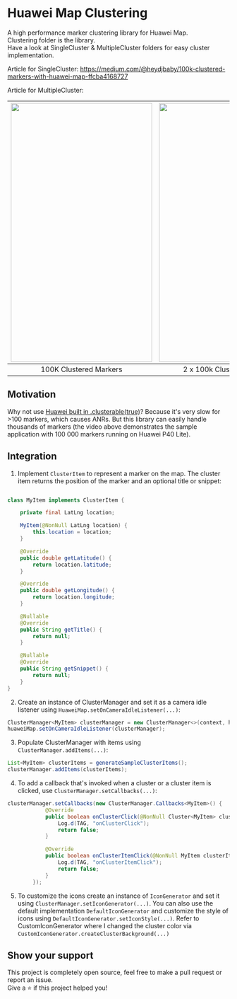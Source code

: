 # Huawei Map Clustering
A high performance marker clustering library for Huawei Map.</br>
Clustering folder is the library.</br>
Have a look at SingleCluster & MultipleCluster folders for easy cluster implementation.

Article for SingleCluster:
https://medium.com/@heydjbaby/100k-clustered-markers-with-huawei-map-ffcba4168727

Article for MultipleCluster:

|<img src="Screenshots/100k.gif" width="320" height="585">|<img src="Screenshots/multiple.gif" width="320" height="585">|
|:---:|:---:|
| 100K Clustered Markers | 2 x 100k Clustered Markers | Demo App |

## Motivation
Why not use [Huawei built in .clusterable(true)](https://developer.huawei.com/consumer/en/doc/development/HMS-Guides/hms-map-drawonthemap#h2-1586915875534)? Because it's very slow for >100 markers, which causes ANRs. But this library can easily handle thousands of markers (the video above demonstrates the sample application with 100 000 markers running on Huawei P40 Lite).


## Integration
1. Implement `ClusterItem` to represent a marker on the map. The cluster item returns the position of the marker and an optional title or snippet:

```java

class MyItem implements ClusterItem {

    private final LatLng location;

    MyItem(@NonNull LatLng location) {
        this.location = location;
    }

    @Override
    public double getLatitude() {
        return location.latitude;
    }

    @Override
    public double getLongitude() {
        return location.longitude;
    }

    @Nullable
    @Override
    public String getTitle() {
        return null;
    }

    @Nullable
    @Override
    public String getSnippet() {
        return null;
    }
}
```

2. Create an instance of ClusterManager and set it as a camera idle listener using `HuaweiMap.setOnCameraIdleListener(...)`:

```java
ClusterManager<MyItem> clusterManager = new ClusterManager<>(context, huaweiMap);
huaweiMap.setOnCameraIdleListener(clusterManager);
```
3. Populate ClusterManager with items using `ClusterManager.addItems(...)`:

```java
List<MyItem> clusterItems = generateSampleClusterItems();
clusterManager.addItems(clusterItems);
```

4. To add a callback that's invoked when a cluster or a cluster item is clicked, use `ClusterManager.setCallbacks(...)`:

```java
clusterManager.setCallbacks(new ClusterManager.Callbacks<MyItem>() {
            @Override
            public boolean onClusterClick(@NonNull Cluster<MyItem> cluster) {
                Log.d(TAG, "onClusterClick");
                return false;
            }

            @Override
            public boolean onClusterItemClick(@NonNull MyItem clusterItem) {
                Log.d(TAG, "onClusterItemClick");
                return false;
            }
        });
```

5. To customize the icons create an instance of `IconGenerator` and set it using `ClusterManager.setIconGenerator(...)`. You can also use the default implementation `DefaultIconGenerator` and customize the style of icons using `DefaultIconGenerator.setIconStyle(...)`. Refer to CustomIconGenerator where I changed the cluster color via `CustomIconGenerator.createClusterBackground(...)`

## Show your support
This project is completely open source, feel free to make a pull request or report an issue.
<br/>
Give a ⭐️ if this project helped you!

